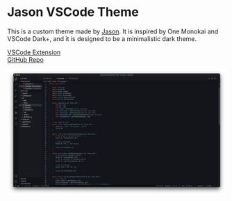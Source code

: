 # Jason VSCode Theme

This is a custom theme made by [Jason](https://jasonli0616.dev). It is inspired by One Monokai and VSCode Dark+, and it is designed to be a minimalistic dark theme.

[VSCode Extension](https://marketplace.visualstudio.com/items?itemName=jasonli0616.jason-vscode-theme)\
[GitHub Repo](https://github.com/jasonli0616/jason-vscode-theme)


![Theme screenshot](images/theme_screenshot.png)